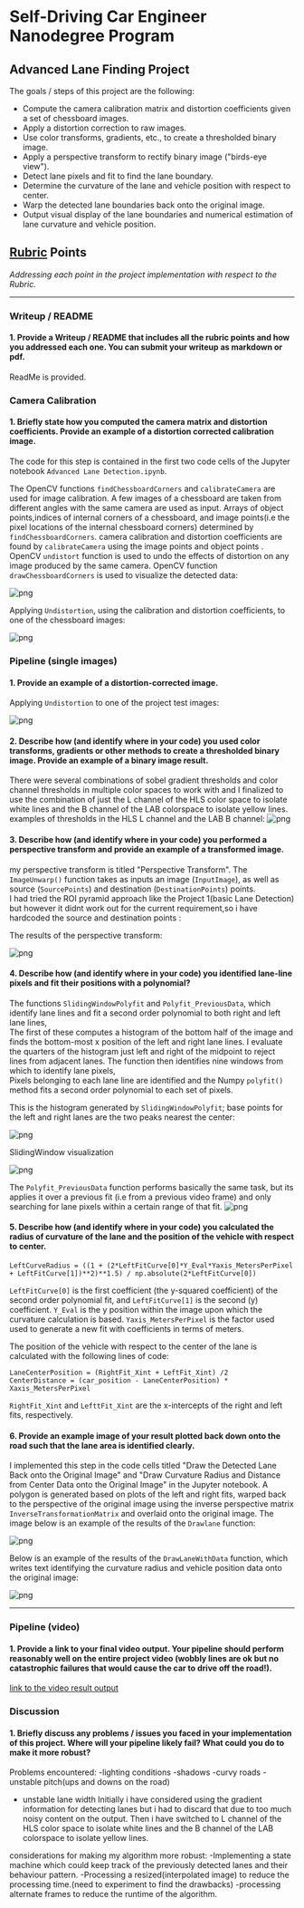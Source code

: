 # Self-Driving Car Engineer Nanodegree Program
## Advanced Lane Finding Project

The goals / steps of this project are the following:

* Compute the camera calibration matrix and distortion coefficients given a set of chessboard images.
* Apply a distortion correction to raw images.
* Use color transforms, gradients, etc., to create a thresholded binary image.
* Apply a perspective transform to rectify binary image ("birds-eye view").
* Detect lane pixels and fit to find the lane boundary.
* Determine the curvature of the lane and vehicle position with respect to center.
* Warp the detected lane boundaries back onto the original image.
* Output visual display of the lane boundaries and numerical estimation of lane curvature and vehicle position.


## [Rubric](https://review.udacity.com/#!/rubrics/571/view) Points
*Addressing each point in the project implementation with respect to the Rubric.*

---
### Writeup / README

#### 1. Provide a Writeup / README that includes all the rubric points and how you addressed each one.  You can submit your writeup as markdown or pdf.  

ReadMe is provided.

### Camera Calibration

#### 1. Briefly state how you computed the camera matrix and distortion coefficients. Provide an example of a distortion corrected calibration image.

The code for this step is contained in the first two code cells of the Jupyter notebook `Advanced Lane Detection.ipynb`.  

The OpenCV functions `findChessboardCorners` and `calibrateCamera` are used for image calibration. A few images of a chessboard are taken from different angles with the same camera are used as input. Arrays of object points,indices of internal corners of a chessboard, and image points(i.e the pixel locations of the internal chessboard corners)  determined by `findChessboardCorners`. camera calibration and distortion coefficients are found by `calibrateCamera` using the image points and object points . OpenCV `undistort` function is used to undo the effects of distortion on any image produced by the same camera. OpenCV function `drawChessboardCorners` is used to visualize the detected data:

![png](examples/CameraCalibration.png)

Applying `Undistortion`, using the calibration and distortion coefficients, to one of the chessboard images:

![png](examples/Undistorted_chessboard.png)

### Pipeline (single images)

#### 1. Provide an example of a distortion-corrected image.

Applying `Undistortion` to one of the project test images:

![png](examples/Undistorted_TestImage.png)

#### 2. Describe how (and identify where in your code) you used color transforms, gradients or other methods to create a thresholded binary image.  Provide an example of a binary image result.

There were several combinations of sobel gradient thresholds and color channel thresholds in multiple color spaces to work with and I finalized to use the
combination of just the L channel of the HLS color space to isolate white lines and the B channel of the LAB colorspace to isolate yellow lines. 
examples of thresholds in the HLS L channel and the LAB B channel:
![png](examples/ColorSpace.png)

#### 3. Describe how (and identify where in your code) you performed a perspective transform and provide an example of a transformed image.

my perspective transform is titled "Perspective Transform".
The `ImageUnwarp()` function takes as inputs an image (`InputImage`), as well as source (`SourcePoints`) and destination (`DestinationPoints`) points.  
I had tried the ROI pyramid approach like the Project 1(basic Lane Detection) but however it didnt
work out for the current requirement,so i have hardcoded the source and destination points :

The results of the perspective transform: 

![png](examples/Unwarped_TestImage.png)

#### 4. Describe how (and identify where in your code) you identified lane-line pixels and fit their positions with a polynomial?

The functions `SlidingWindowPolyfit` and `Polyfit_PreviousData`, which identify lane lines and fit a second order polynomial to both right and left lane lines,  
The first of these computes a histogram of the bottom half of the image and finds the bottom-most x position of the left and right lane lines. 
I evaluate the quarters of the histogram just left and right of the midpoint to reject lines from adjacent lanes. 
The function then identifies nine windows from which to identify lane pixels,  
Pixels belonging to each lane line are identified and the Numpy `polyfit()` method fits a second order polynomial to each set of pixels. 

This is the histogram generated by `SlidingWindowPolyfit`; 
base points for the left and right lanes are the two peaks nearest the center:

![png](examples/Histogram.png)

SlidingWindow visualization

![png](examples/SlidingWindow.png)

The `Polyfit_PreviousData` function performs basically the same task, 
but its applies it over a previous fit (i.e from a previous video frame)
and only searching for lane pixels within a certain range of that fit. 
![png](examples/PolyFill.png)

#### 5. Describe how (and identify where in your code) you calculated the radius of curvature of the lane and the position of the vehicle with respect to center.

```
LeftCurveRadius = ((1 + (2*LeftFitCurve[0]*Y_Eval*Yaxis_MetersPerPixel + LeftFitCurve[1])**2)**1.5) / np.absolute(2*LeftFitCurve[0])
```
`LeftFitCurve[0]` is the first coefficient (the y-squared coefficient) of the second order polynomial fit, 
and `LeftFitCurve[1]` is the second (y) coefficient. 
`Y_Eval` is the y position within the image upon which the curvature calculation is based.
`Yaxis_MetersPerPixel` is the factor used used to generate a new fit with coefficients in terms of meters. 

The position of the vehicle with respect to the center of the lane is calculated with the following lines of code:
```
LaneCenterPosition = (RightFit_Xint + LeftFit_Xint) /2
CenterDistance = (car_position - LaneCenterPosition) * Xaxis_MetersPerPixel
```
`RightFit_Xint` and `LefttFit_Xint` are the x-intercepts of the right and left fits, respectively. 



#### 6. Provide an example image of your result plotted back down onto the road such that the lane area is identified clearly.

I implemented this step in the code cells titled "Draw the Detected Lane Back onto the Original Image" 
and "Draw Curvature Radius and Distance from Center Data onto the Original Image" in the Jupyter notebook. 
A polygon is generated based on plots of the left and right fits, 
warped back to the perspective of the original image using the inverse perspective matrix `InverseTransformationMatrix` and overlaid onto the original image. 
The image below is an example of the results of the `Drawlane` function:

![png](examples/LaneDetectionWithoutData.png)

Below is an example of the results of the `DrawLaneWithData` function, 
which writes text identifying the curvature radius and vehicle position data onto the original image:

![png](examples/LaneDetectionWithData.png)

---

### Pipeline (video)

#### 1. Provide a link to your final video output.  Your pipeline should perform reasonably well on the entire project video (wobbly lines are ok but no catastrophic failures that would cause the car to drive off the road!).

[link to the video result output](./project_video_output.mp4)

### Discussion

#### 1. Briefly discuss any problems / issues you faced in your implementation of this project.  Where will your pipeline likely fail?  What could you do to make it more robust?

Problems encountered: 
-lighting conditions
-shadows 
-curvy roads
-unstable pitch(ups and downs on the road)
- unstable lane width
Initially i have considered using the gradient information for detecting lanes but i had to discard that due to too much noisy content on the output.
Then i have switched to L channel of the HLS color space to isolate white lines and the B channel of the LAB colorspace to isolate yellow lines.

considerations for making my algorithm more robust:
-Implementing a state machine which could keep track of the previously detected lanes and their behaviour pattern.
-Processing a resized(interpolated image) to reduce the processing time.(need to experiment to find the drawbacks)
-processing alternate frames to reduce the runtime of the algorithm.

